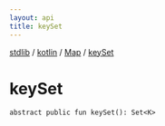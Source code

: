 ```yaml
---
layout: api
title: keySet
---
```

[stdlib](../../index.md) / [kotlin](../index.md) / [Map](index.md) / [keySet](keySet.md)

# keySet

```
abstract public fun keySet(): Set<K>
```
